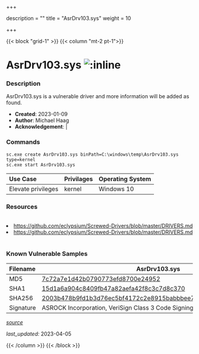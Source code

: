 +++

description = ""
title = "AsrDrv103.sys"
weight = 10

+++


{{< block "grid-1" >}}
{{< column "mt-2 pt-1">}}


# AsrDrv103.sys ![:inline](/images/twitter_verified.png) 


### Description

AsrDrv103.sys is a vulnerable driver and more information will be added as found.

- **Created**: 2023-01-09
- **Author**: Michael Haag
- **Acknowledgement**:  | [](https://twitter.com/)

### Commands

```
sc.exe create AsrDrv103.sys binPath=C:\windows\temp\AsrDrv103.sys type=kernel
sc.exe start AsrDrv103.sys
```

| Use Case | Privilages | Operating System | 
|:---- | ---- | ---- |
| Elevate privileges | kernel | Windows 10 |

### Resources
<br>
<li><a href=" https://github.com/eclypsium/Screwed-Drivers/blob/master/DRIVERS.md"> https://github.com/eclypsium/Screwed-Drivers/blob/master/DRIVERS.md</a></li>
<li><a href="https://github.com/eclypsium/Screwed-Drivers/blob/master/DRIVERS.md">https://github.com/eclypsium/Screwed-Drivers/blob/master/DRIVERS.md</a></li>
<br>

### Known Vulnerable Samples

| Filename | AsrDrv103.sys |
|:---- | ---- | 
| MD5 | <a href="https://www.virustotal.com/gui/file/7c72a7e1d42b0790773efd8700e24952">7c72a7e1d42b0790773efd8700e24952</a> |
| SHA1 | <a href="https://www.virustotal.com/gui/file/15d1a6a904c8409fb47a82aefa42f8c3c7d8c370">15d1a6a904c8409fb47a82aefa42f8c3c7d8c370</a> |
| SHA256 | <a href="https://www.virustotal.com/gui/file/2003b478b9fd1b3d76ec5bf4172c2e8915babbbee7ad1783794acbf8d4c2519d">2003b478b9fd1b3d76ec5bf4172c2e8915babbbee7ad1783794acbf8d4c2519d</a> |
| Signature | ASROCK Incorporation, VeriSign Class 3 Code Signing 2010 CA, VeriSign   |


[*source*](https://github.com/magicsword-io/LOLDrivers/tree/main/yaml/asrdrv103.sys.yml)

*last_updated:* 2023-04-05








{{< /column >}}
{{< /block >}}
